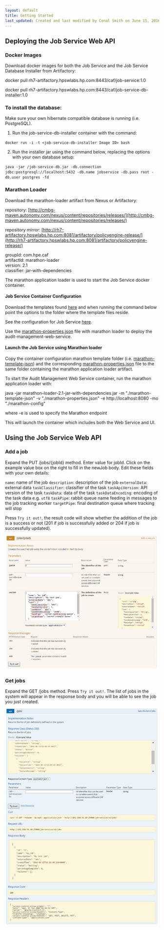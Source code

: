 ```yaml
---
layout: default
title: Getting Started
last_updated: Created and last modified by Conal Smith on June 15, 2016
---
```


## Deploying the Job Service Web API

### Docker Images

Download docker images for both the Job Service and the Job Service Database
Installer from Artifactory:

docker pull rh7-artifactory.hpswlabs.hp.com:8443/caf/job-service:1.0

docker pull rh7-artifactory.hpswlabs.hp.com:8443/caf/job-service-db-installer:1.0

### To install the database:

Make sure your own hibernate compatible database is running (i.e. PostgreSQL).

1. Run the job-service-db-installer container with the command:

`docker run -i -t <job-service-db-installer Image ID> bash`

2. Run the installer jar using the command below, replacing the options with your own database setup:

`java -jar /job-service-db.jar -db.connection jdbc:postgresql://localhost:5432 -db.name jobservice -db.pass root -db.user postgres -fd`

### Marathon Loader

Download the marathon-loader artifact from Nexus or Artifactory:

repository: [http://cmbg-maven.autonomy.com/nexus/content/repositories/releases/](http://cmbg-maven.autonomy.com/nexus/content/repositories/releases/)

repository mirror: [http://rh7-artifactory.hpswlabs.hp.com:8081/artifactory/policyengine-release/](http://rh7-artifactory.hpswlabs.hp.com:8081/artifactory/policyengine-release/)

groupId: com.hpe.caf <br>
artifactId: marathon-loader <br>
version: 2.1 <br>
classifier: jar-with-dependencies <br>

The marathon application loader is used to start the Job Service docker container.

#### Job Service Container Configuration

Download the templates found [here](https://github.hpe.com/caf/job-service-container/tree/develop/configuration/marathon-template-json)
and when running the command below point the options to the folder where the template files reside.

See the configuration for Job Service [here](https://github.hpe.com/caf/job-service-container/blob/develop/configuration/marathon-properties.md).

Use the [marathon-properties.json](https://github.hpe.com/caf/job-service-container/blob/develop/configuration/marathon-properties.json)
file with marathon loader to deploy the audit-management-web-service.

#### Launch the Job Service using Marathon loader

Copy the container configuration marathon template folder (i.e. [marathon-template-json](https://github.hpe.com/caf/job-service-container/tree/develop/configuration)) and the corresponding [marathon-properties.json](https://github.hpe.com/caf/job-service-container/blob/develop/configuration/marathon-properties.json)
file to the same folder containing the marathon application loader artifact.

To start the Audit Management Web Service container, run the marathon application loader with:

java -jar marathon-loader-2.1-jar-with-dependencies.jar -m "./marathon-template-json" -v "./marathon-properties.json" -e http://localhost:8080 -mo "./marathon-config"

where -e is used to specify the Marathon endpoint

This will launch the container which includes both the Web Service and UI.

## Using the Job Service Web API

### Add a job

Expand the PUT /jobs/{jobId} method. Enter value for jobId. Click on the example value box on the right to fill in the
newJob body. Edit these fields with your own details:

`name`: name of the job
`description`: description of the job
`externalData`: external data
`taskClassifier`: classifier of the task
`taskApiVersion`: API version of the task
`taskData`: data of the task
`taskDataEncoding`: encoding of the task data e.g. `utf8`
`taskPipe`: rabbit queue name feeding in messages to the job tracking worker
`targetPipe`: final destination queue where tracking will stop

Press `Try it out!`, the result code will show whether the addition of the job is a success or not (201 if job is successfully added or 204 if job is successfully updated).

![Add Job](images/JobServiceUIAddJob.PNG)

### Get jobs

Expand the GET /jobs method. Press `Try it out!`. The list of jobs in the system will appear in the response body and you will be able to see the job you just created.

![Add Job](images/JobServiceUIGet.PNG)
